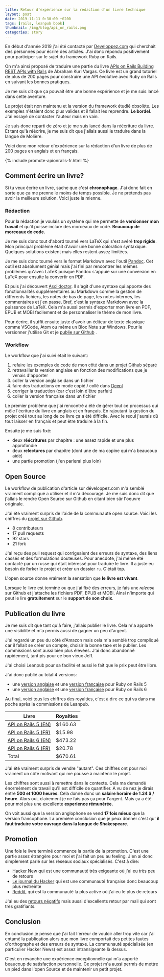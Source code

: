 ```yaml
---
title: Retour d'expérience sur la rédaction d'un livre technique
layout: post
date: 2019-11-11 0:30:00 +0200
tags: [rails, leanpub book]
thumbnail: /img/blog/api_on_rails.png
categories: story
---
```


En début d'année 2019 j'ai été contacté par [Developpez.com](https://www.developpez.com/) qui cherchait des personnes pour écrire des articles. J'ai donc répondu positivement pour participer sur le sujet du framework Ruby on Rails.

On m'a ainsi proposé de traduire une partie du livre [APIs on Rails Building REST APIs with Rails](http://apionrails.icalialabs.com/) de Abraham Kuri Vargas. Ce livre est un grand tutoriel de plus de 200 pages pour construire une API évolutive avec Ruby on Rails en suivant les bonnes pratiques.

Je me suis dit que ça pouvait être une bonne expérience et je me suis lancé dans cette aventure.

Le projet était non maintenu et la version du framework étudié obsolète. Les exemples n'étaient donc plus valides et il fallait les reprendre. **Le bordel**. J'ai essayé de contacter l'auteur mais en vain.

Je suis donc reparti de zéro et je me suis lancé dans la réécriture du livre. Et tant qu'à réécrire, je me suis dit que j'allais aussi le traduire dans la langue de Molière.

Voici donc mon retour d'expérience sur la rédaction d'un livre de plus de 200 pages en anglais et en français.

{% include promote-apionrails-fr.html %}

## Comment écrire un livre?

Si tu veux écrire un livre, sache que c'est **chronophage**. J'ai donc fait en sorte que ça me prenne le moins de temps possible. Je ne prétends pas avoir la meilleure solution. Voici juste la mienne.

### Rédaction

Pour la rédaction je voulais un système qui me permette de **versionner mon travail** et qu'il puisse inclure des morceaux de code. **Beaucoup de morceaux de code**.

Je me suis donc tout d'abord tourné vers LaTeX qui s'est avéré **trop rigide**. Mon principal problème était d'avoir une bonne coloration syntaxique. Quelques solutions existent mais elles restent assez limitées.

Je me suis donc tourné vers le format Markdown avec l'outil [Pandoc](http://pandoc.org/). Cet outil est absolument génial mais j'ai fini par rencontrer les mêmes problèmes qu'avec LaTeX puisque Pandoc s'appuie sur une conversion en LaTeX pour ensuite la convertir en PDF.

Et puis j'ai découvert [Asciidoctor](https://asciidoctor.org). Il s'agit d'une syntaxe qui apporte des fonctionnalités supplémentaires au Markdown comme la gestion de différents fichiers, les notes de bas de page, les notes internes, les commentaires et j'en passe. Bref, c'est la syntaxe Markdown avec la puissance de LaTeX. Cela m'a aussi permis d'exporter mon livre en PDF, EPUB et MOBI facilement et de personnaliser le thème de mon livre.

Pour écrire, il suffit ensuite juste d'avoir un éditeur de texte classique comme VSCode, Atom ou même un Bloc Note sur Windows. Pour le versionner j'utilise Git et je [publie sur Github][repo] .

### Workflow

Le workflow que j'ai suivi était le suivant:

1. refaire les exemples de code de mon côté dans [un projet Github séparé](https://github.com/madeindjs/market_place_api_6)
2. retravailler la version anglaise en fonction des modifications que je venais d'apporter
3. coller la version anglaise dans un fichier
4. faire des traductions en mode copié / collé dans [Deepl](https://deepl.com)
5. corriger la traduction (car c'est loin d'être parfait)
6. coller la version française dans un fichier

Le premier problème que j'ai rencontré a été de gérer tout ce processus qui mêle l'écriture du livre en anglais et en français. En rajoutant la gestion du projet créé tout au long de ce livre ça a été difficile. Avec le recul j'aurais dû tout laisser en français et peut être traduire à la fin.

Ensuite je me suis fixé:

- deux **réécritures** par chapitre : une assez rapide et une plus approfondie
- deux **relectures** par chapitre (dont une de ma copine qui m'a beaucoup aidé)
- une partie promotion (j'en parlerai plus loin)

## Open Source

Le workflow de publication d'article sur développez.com m'a semblé vraiment compliqué a utiliser et il m'a découragé. Je me suis donc dit que j'allais le rendre Open Source sur Github en citant bien sûr l'oeuvre originale.

J'ai été vraiment surpris de l'aide de la communauté open source. Voici les chiffres du [projet sur Github][repo].

- 8 contributeurs
- 17 pull requests
- 92 stars
- 21 fork

J'ai reçu des pull request qui corrigeaient des erreurs de syntaxe, des liens cassés et des formulations douteuses. Pour anecdote, j'ai même été contacté par un russe qui était intéressé pour traduire le livre. Il a juste eu besoin de forker le projet et créer un dossier `ru`. C'était top.

L'open source donne vraiment la sensation que **le livre est vivant**.

Lorsque le livre est terminé ou que j'ai fixé des erreurs, je fais une _release_ sur Github et j'attache les fichiers PDF, EPUB et MOBI. Ainsi n'importe qui peut le lire **gratuitement** sur le **support de son choix**.

## Publication du livre

Je me suis dit que tant qu'à faire, j'allais publier le livre. Cela m'a apporté une visibilité et m'a permis aussi de gagner un peu d'argent.

J'ai regardé un peu du côté d'Amazon mais cela m'a semblé trop compliqué car il fallait se créer un compte, choisir la bonne taxe et le publier. Les commissions sont aussi bien plus élevées. J'ai donc abandonné rapidement, tant pis pour ce bon vieux Jeff.

J'ai choisi Leanpub pour sa facilité et aussi le fait que le prix peut être libre.

J'ai donc publié au total 4 versions:

- une [version anglaise](https://leanpub.com/apionrails5) et une [version française](https://leanpub.com/apionrails5-fr) pour Ruby on Rails 5
- une [version anglaise](https://leanpub.com/apionrails6) et une [version française](https://leanpub.com/apionrails6-fr) pour Ruby on Rails 6

Au final, voici tous les chiffres des royalties, c'est à dire ce qui va dans ma poche après la commissions de Leanpub.

| Livre                                                     | Royalties |
| --------------------------------------------------------- | --------- |
| [API on Rails 5 (EN)](https://leanpub.com/apionrails5)    | $160.63   |
| [API on Rails 5 (FR)](https://leanpub.com/apionrails5-fr) | $15.98    |
| [API on Rails 6 (EN)](https://leanpub.com/apionrails6)    | $473.22   |
| [API on Rails 6 (FR)](https://leanpub.com/apionrails6-fr) | $20.78    |
| Total                                                     | $670.61   |

J'ai été vraiment surpris de vendre "autant". Ces chiffres ont pour moi vraiment un côté motivant qui me pousse à maintenir le projet.

Les chiffres sont aussi à remettre dans le contexte. Cela ma demandé énormément de travail qu'il est difficile de quantifier. A vu de nez je dirais entre **500 et 1000 heures**. Cela donne donc un **salaire horaire de 1.34 $ / heure**. Alors oui, clairement je ne fais pas ça pour l'argent. Mais ça a été pour moi plus une excellente **experience rémunérée**.

On voit aussi que la version anglophone se vend **17 fois mieux** que la version francophone. La première conclusion que je peux donner c'est qu' **il faut traduire votre ouvrage dans la langue de Shakespeare**.

## Promotion

Une fois le livre terminé commence la partie de la promotion. C'est une partie assez étrangère pour moi et j'ai fait un peu au feeling. J'en ai donc simplement parlé sur les réseaux sociaux spécialisés. C'est à dire:

- [Hacker New](https://news.ycombinator.com/item?id=20736819) qui est une communauté très exigeante où j'ai eu très peu de retours
- [Le journal du Hacker](https://www.journalduhacker.net/s/3b7gms/api_on_rails_6) qui est une communauté française donc beaucoup plus restreinte
- [Reddit](https://www.reddit.com/r/rails/comments/csfjjf/api_on_rails_6/), qui est la communauté la plus active où j'ai eu le plus de retours

J'ai eu des [retours négatifs](https://www.reddit.com/r/rails/comments/csfjjf/api_on_rails_6/exkbx5i) mais aussi d'excellents retour par mail qui sont très gratifiants.

## Conclusion

En conclusion je pense que j'ai fait l'erreur de vouloir aller trop vite car j'ai entamé la publication alors que mon livre comportait des petites fautes d'orthographe et des erreurs de syntaxe. La communauté spécialisée (en particulier Hacker News) est assez intransigeante là dessus.

C'est en revanche une expérience exceptionnelle qui m'a apporté beaucoup de satisfaction personnelle. Ce projet m'a aussi permis de mettre un pied dans l'open Source et de maintenir un petit projet.

[asciidoctor]: https://asciidoctor.org
[repo]: https://github.com/madeindjs/api_on_rails
